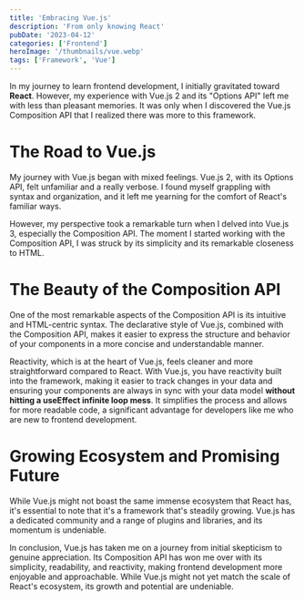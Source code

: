 ```yaml
---
title: 'Embracing Vue.js'
description: 'From only knowing React'
pubDate: '2023-04-12'
categories: ['Frontend']
heroImage: '/thumbnails/vue.webp'
tags: ['Framework', 'Vue']
---
```


In my journey to learn frontend development, I initially gravitated toward **React**. However, my experience with Vue.js 2 and its "Options API" left me with less than pleasant memories. It was only when I discovered the Vue.js Composition API that I realized there was more to this framework.

# The Road to Vue.js

My journey with Vue.js began with mixed feelings. Vue.js 2, with its Options API, felt unfamiliar and a really verbose. I found myself grappling with syntax and organization, and it left me yearning for the comfort of React's familiar ways.

However, my perspective took a remarkable turn when I delved into Vue.js 3, especially the Composition API. The moment I started working with the Composition API, I was struck by its simplicity and its remarkable closeness to HTML.

# The Beauty of the Composition API

One of the most remarkable aspects of the Composition API is its intuitive and HTML-centric syntax. The declarative style of Vue.js, combined with the Composition API, makes it easier to express the structure and behavior of your components in a more concise and understandable manner.

Reactivity, which is at the heart of Vue.js, feels cleaner and more straightforward compared to React. With Vue.js, you have reactivity built into the framework, making it easier to track changes in your data and ensuring your components are always in sync with your data model **without hitting a useEffect infinite loop mess**. It simplifies the process and allows for more readable code, a significant advantage for developers like me who are new to frontend development.

# Growing Ecosystem and Promising Future

While Vue.js might not boast the same immense ecosystem that React has, it's essential to note that it's a framework that's steadily growing. Vue.js has a dedicated community and a range of plugins and libraries, and its momentum is undeniable.

In conclusion, Vue.js has taken me on a journey from initial skepticism to genuine appreciation. Its Composition API has won me over with its simplicity, readability, and reactivity, making frontend development more enjoyable and approachable. While Vue.js might not yet match the scale of React's ecosystem, its growth and potential are undeniable.
